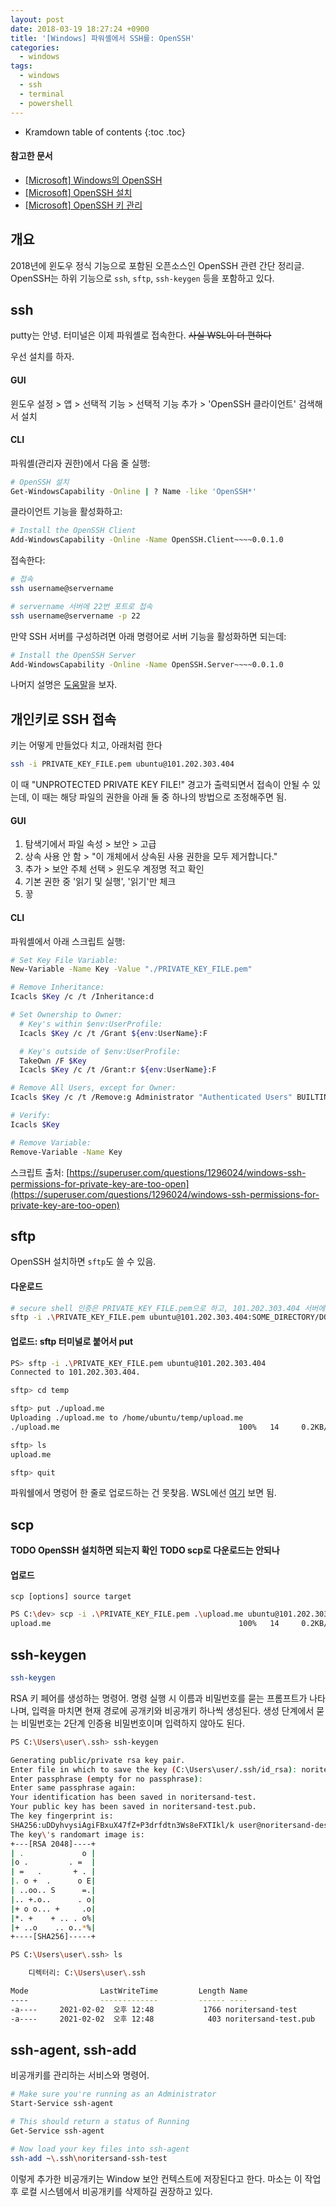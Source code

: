 ```yaml
---
layout: post
date: 2018-03-19 18:27:24 +0900
title: '[Windows] 파워셸에서 SSH를: OpenSSH'
categories:
  - windows
tags:
  - windows
  - ssh
  - terminal
  - powershell
---
```


* Kramdown table of contents
{:toc .toc}

#### 참고한 문서

- [\[Microsoft\] Windows의 OpenSSH](https://docs.microsoft.com/ko-kr/windows-server/administration/openssh/openssh_overview)
- [\[Microsoft\] OpenSSH 설치](https://docs.microsoft.com/ko-kr/windows-server/administration/openssh/openssh_install_firstuse)
- [\[Microsoft\] OpenSSH 키 관리](https://docs.microsoft.com/ko-kr/windows-server/administration/openssh/openssh_keymanagement)

## 개요

2018년에 윈도우 정식 기능으로 포함된 오픈소스인 OpenSSH 관련 간단 정리글. OpenSSH는 하위 기능으로 `ssh`, `sftp`, `ssh-keygen` 등을 포함하고 있다.

## ssh

putty는 안녕. 터미널은 이제 파워셸로 접속한다. ~~사실 WSL이 더 편하다~~

우선 설치를 하자.

#### GUI

윈도우 설정 > 앱 > 선택적 기능 > 선택적 기능 추가 > 'OpenSSH 클라이언트' 검색해서 설치

#### CLI

파워셸(관리자 권한)에서 다음 줄 실행:

```bash
# OpenSSH 설치
Get-WindowsCapability -Online | ? Name -like 'OpenSSH*'
```

클라이언트 기능을 활성화하고:

```bash
# Install the OpenSSH Client
Add-WindowsCapability -Online -Name OpenSSH.Client~~~~0.0.1.0
```

접속한다:

```bash
# 접속
ssh username@servername

# servername 서버에 22번 포트로 접속
ssh username@servername -p 22
```

만약 SSH 서버를 구성하려면 아래 명령어로 서버 기능을 활성화하면 되는데:

```bash
# Install the OpenSSH Server
Add-WindowsCapability -Online -Name OpenSSH.Server~~~~0.0.1.0
```

나머지 설명은 [도움말](https://docs.microsoft.com/ko-kr/windows-server/administration/openssh/openssh_install_firstuse)을 보자.

## 개인키로 SSH 접속

키는 어떻게 만들었다 치고, 아래처럼 한다

```bash
ssh -i PRIVATE_KEY_FILE.pem ubuntu@101.202.303.404
```

이 때 "UNPROTECTED PRIVATE KEY FILE!" 경고가 출력되면서 접속이 안될 수 있는데, 이 때는 해당 파일의 권한을 아래 둘 중 하나의 방법으로 조정해주면 됨.

#### GUI

1. 탐색기에서 파일 속성 > 보안 > 고급
2. 상속 사용 안 함 > "이 개체에서 상속된 사용 권한을 모두 제거합니다."
3. 추가 > 보안 주체 선택 > 윈도우 계정명 적고 확인
4. 기본 권한 중 '읽기 및 실행', '읽기'만 체크
5. 끟

#### CLI

파워셸에서 아래 스크립트 실행:

```bash
# Set Key File Variable:
New-Variable -Name Key -Value "./PRIVATE_KEY_FILE.pem"

# Remove Inheritance:
Icacls $Key /c /t /Inheritance:d

# Set Ownership to Owner:
  # Key's within $env:UserProfile:
  Icacls $Key /c /t /Grant ${env:UserName}:F

  # Key's outside of $env:UserProfile:
  TakeOwn /F $Key
  Icacls $Key /c /t /Grant:r ${env:UserName}:F

# Remove All Users, except for Owner:
Icacls $Key /c /t /Remove:g Administrator "Authenticated Users" BUILTIN\Administrators BUILTIN Everyone System Users

# Verify:
Icacls $Key

# Remove Variable:
Remove-Variable -Name Key
```

스크립트 출처: [https://superuser.com/questions/1296024/windows-ssh-permissions-for-private-key-are-too-open](https://superuser.com/questions/1296024/windows-ssh-permissions-for-private-key-are-too-open)

## sftp

OpenSSH 설치하면 `sftp`도 쓸 수 있음.

#### 다운로드

```bash
# secure shell 인증은 PRIVATE_KEY_FILE.pem으로 하고, 101.202.303.404 서버에서 ubuntu 유저의 홈경로/DOWNLOAD_ME.md를 다운로드
sftp -i .\PRIVATE_KEY_FILE.pem ubuntu@101.202.303.404:SOME_DIRECTORY/DOWNLOAD_ME.md $env:userprofile\Downloads
```

#### 업로드: sftp 터미널로 붙어서 put

```bash
PS> sftp -i .\PRIVATE_KEY_FILE.pem ubuntu@101.202.303.404
Connected to 101.202.303.404.

sftp> cd temp

sftp> put ./upload.me
Uploading ./upload.me to /home/ubuntu/temp/upload.me
./upload.me                                        100%   14     0.2KB/s   00:00

sftp> ls
upload.me

sftp> quit
```

파워쉘에서 명렁어 한 줄로 업로드하는 건 못찾음. WSL에선 [여기](https://stackoverflow.com/questions/16721891/single-line-sftp-from-terminal) 보면 됨.

## scp

**TODO OpenSSH 설치하면 되는지 확인**
**TODO scp로 다운로드는 안되나**

#### 업로드

```
scp [options] source target
```

```bash
PS C:\dev> scp -i .\PRIVATE_KEY_FILE.pem .\upload.me ubuntu@101.202.303.404
upload.me                                          100%   14     0.2KB/s   00:00
```

## ssh-keygen

```bash
ssh-keygen
```

RSA 키 페어를 생성하는 명령어. 명령 실행 시 이름과 비밀번호를 묻는 프롬프트가 나타나며, 입력을 마치면 현재 경로에 공개키와 비공개키 하나씩 생성된다. 생성 단계에서 묻는 비밀번호는 2단계 인증용 비밀번호이며 입력하지 않아도 된다.

```bash
PS C:\Users\user\.ssh> ssh-keygen

Generating public/private rsa key pair.
Enter file in which to save the key (C:\Users\user/.ssh/id_rsa): noritersand-test
Enter passphrase (empty for no passphrase):
Enter same passphrase again:
Your identification has been saved in noritersand-test.
Your public key has been saved in noritersand-test.pub.
The key fingerprint is:
SHA256:uDDyhvysiAgiFBxuX47fZ+P3drfdtn3Ws8eFXTIkl/k user@noritersand-desktop
The key\'s randomart image is:
+---[RSA 2048]----+
| .             o |
|o .         . =  |
| =   .       + . |
|. o +  .      o E|
| ..oo.. S      =.|
|.. +.o..      . o|
|+ o o... +     .o|
|*. +    + .. . o%|
|+ ..o    .. o..*%|
+----[SHA256]-----+

PS C:\Users\user\.ssh> ls

    디렉터리: C:\Users\user\.ssh

Mode                LastWriteTime         Length Name
----                -------------         ------ ----
-a----     2021-02-02  오후 12:48           1766 noritersand-test
-a----     2021-02-02  오후 12:48            403 noritersand-test.pub
```

## ssh-agent, ssh-add

비공개키를 관리하는 서비스와 명령어.

```bash
# Make sure you're running as an Administrator
Start-Service ssh-agent

# This should return a status of Running
Get-Service ssh-agent

# Now load your key files into ssh-agent
ssh-add ~\.ssh\noritersand-ssh-test
```

이렇게 추가한 비공개키는 Window 보안 컨텍스트에 저장된다고 한다. 마소는 이 작업 후 로컬 시스템에서 비공개키를 삭제하길 권장하고 있다.
